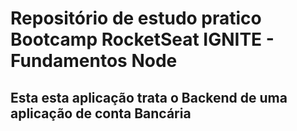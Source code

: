 # Repositório de estudo pratico Bootcamp RocketSeat IGNITE - Fundamentos Node

## Esta esta aplicação trata o Backend de uma aplicação de conta Bancária